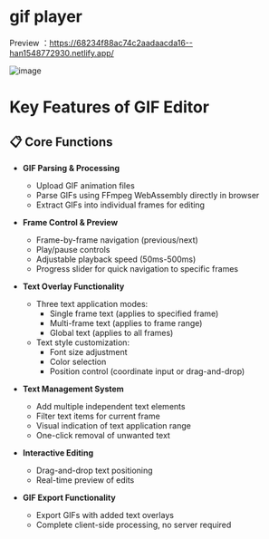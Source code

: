 # gif player
Preview ：https://68234f88ac74c2aadaacda16--han1548772930.netlify.app/

![image](https://github.com/user-attachments/assets/c21d2ec6-e2cf-45f9-8389-071add233123)

# Key Features of GIF Editor

## 📋 Core Functions

- **GIF Parsing & Processing**
  - Upload GIF animation files
  - Parse GIFs using FFmpeg WebAssembly directly in browser
  - Extract GIFs into individual frames for editing

- **Frame Control & Preview**
  - Frame-by-frame navigation (previous/next)
  - Play/pause controls
  - Adjustable playback speed (50ms-500ms)
  - Progress slider for quick navigation to specific frames

- **Text Overlay Functionality**
  - Three text application modes:
    - Single frame text (applies to specified frame)
    - Multi-frame text (applies to frame range)
    - Global text (applies to all frames)
  - Text style customization:
    - Font size adjustment
    - Color selection
    - Position control (coordinate input or drag-and-drop)
  
- **Text Management System**
  - Add multiple independent text elements
  - Filter text items for current frame
  - Visual indication of text application range
  - One-click removal of unwanted text

- **Interactive Editing**
  - Drag-and-drop text positioning
  - Real-time preview of edits

- **GIF Export Functionality**
  - Export GIFs with added text overlays
  - Complete client-side processing, no server required

